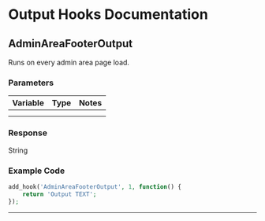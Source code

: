 # Output Hooks Documentation

## AdminAreaFooterOutput

Runs on every admin area page load.

### Parameters

| Variable | Type   | Notes |
|-----|--------|-------|
||||
||||



### Response

String

### Example Code

```php
add_hook('AdminAreaFooterOutput', 1, function() {
    return 'Output TEXT';
});
```
---
